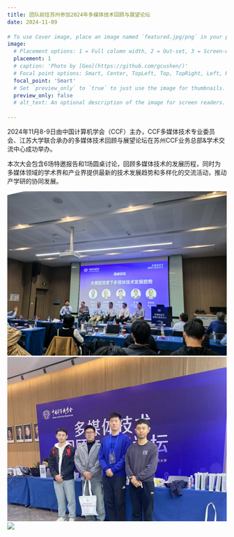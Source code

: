 ```yaml
---
title: 团队前往苏州参加2024年多媒体技术回顾与展望论坛
date: 2024-11-09

# To use Cover image, place an image named `featured.jpg/png` in your page's folder.
image:
  # Placement options: 1 = Full column width, 2 = Out-set, 3 = Screen-width
  placement: 1
  # caption: 'Photo by [Geo](https://github.com/gcushen/)'
  # Focal point options: Smart, Center, TopLeft, Top, TopRight, Left, Right, BottomLeft, Bottom, BottomRight
  focal_point: 'Smart'
  # Set `preview_only` to `true` to just use the image for thumbnails.
  preview_only: false
  # alt_text: An optional description of the image for screen readers.

---
```

2024年11月8-9日由中国计算机学会（CCF）主办，CCF多媒体技术专业委员会、江苏大学联合承办的多媒体技术回顾与展望论坛在苏州CCF业务总部&学术交流中心成功举办。

<!--more-->

本次大会包含6场特邀报告和1场圆桌讨论，回顾多媒体技术的发展历程，同时为多媒体领域的学术界和产业界提供最新的技术发展趋势和多样化的交流活动，推动产学研的协同发展。

![](images/650.png) 
![](images/660.png)
![](images/670.jpg)